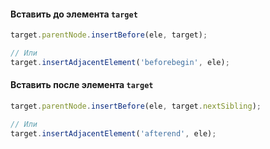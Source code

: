 #### Вставить до элемента `target`

```javascript
target.parentNode.insertBefore(ele, target);

// Или
target.insertAdjacentElement('beforebegin', ele);
```

#### Вставить после элемента `target`

```javascript
target.parentNode.insertBefore(ele, target.nextSibling);

// Или
target.insertAdjacentElement('afterend', ele);
```
